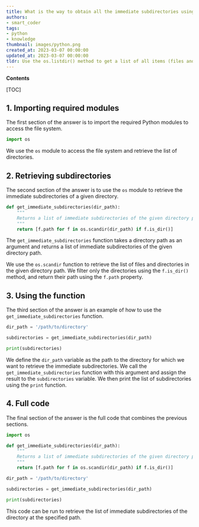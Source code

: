 ```yaml
---
title: What is the way to obtain all the immediate subdirectories using python?
authors:
- smart_coder
tags:
- python
- knowledge
thumbnail: images/python.png
created_at: 2023-03-07 00:00:00
updated_at: 2023-03-07 00:00:00
tldr: Use the os.listdir() method to get a list of all items (files and directories) in the current directory, then filter out the directories using os.path.isdir().
---
```


**Contents**

[TOC]

## 1. Importing required modules

The first section of the answer is to import the required Python modules to access the file system.

```python
import os
```

We use the `os` module to access the file system and retrieve the list of directories.


## 2. Retrieving subdirectories

The second section of the answer is to use the `os` module to retrieve the immediate subdirectories of a given directory.

```python
def get_immediate_subdirectories(dir_path):
    """
    Returns a list of immediate subdirectories of the given directory path
    """
    return [f.path for f in os.scandir(dir_path) if f.is_dir()]
```

The `get_immediate_subdirectories` function takes a directory path as an argument and returns a list of immediate subdirectories of the given directory path.

We use the `os.scandir` function to retrieve the list of files and directories in the given directory path. We filter only the directories using the `f.is_dir()` method, and return their path using the `f.path` property.


## 3. Using the function

The third section of the answer is an example of how to use the `get_immediate_subdirectories` function.

```python
dir_path = '/path/to/directory'

subdirectories = get_immediate_subdirectories(dir_path)

print(subdirectories)
```

We define the `dir_path` variable as the path to the directory for which we want to retrieve the immediate subdirectories. We call the `get_immediate_subdirectories` function with this argument and assign the result to the `subdirectories` variable. We then print the list of subdirectories using the `print` function.


## 4. Full code

The final section of the answer is the full code that combines the previous sections.

```python
import os

def get_immediate_subdirectories(dir_path):
    """
    Returns a list of immediate subdirectories of the given directory path
    """
    return [f.path for f in os.scandir(dir_path) if f.is_dir()]

dir_path = '/path/to/directory'

subdirectories = get_immediate_subdirectories(dir_path)

print(subdirectories)
```

This code can be run to retrieve the list of immediate subdirectories of the directory at the specified path.
